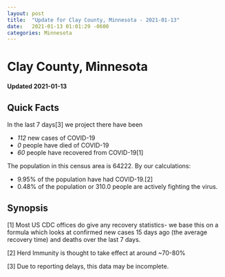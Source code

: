 ```yaml
---
layout: post
title:  "Update for Clay County, Minnesota - 2021-01-13"
date:   2021-01-13 01:01:29 -0600
categories: Minnesota
---
```


# Clay County, Minnesota
#### Updated 2021-01-13

## Quick Facts

In the last 7 days[3] we project there have been
- *112* new cases of COVID-19
- *0* people have died of COVID-19
- *60* people have recovered from COVID-19[1]

The population in this census area is 64222. By our calculations:
- 9.95% of the population have had COVID-19.[2]
- 0.48% of the population or 310.0 people are actively fighting the virus.

## Synopsis




[1] Most US CDC offices do give any recovery statistics- we base this on a formula which looks at confirmed new cases
15 days ago (the average recovery time) and deaths over the last 7 days.

[2] Herd Immunity is thought to take effect at around ~70-80%

[3] Due to reporting delays, this data may be incomplete.
 
    